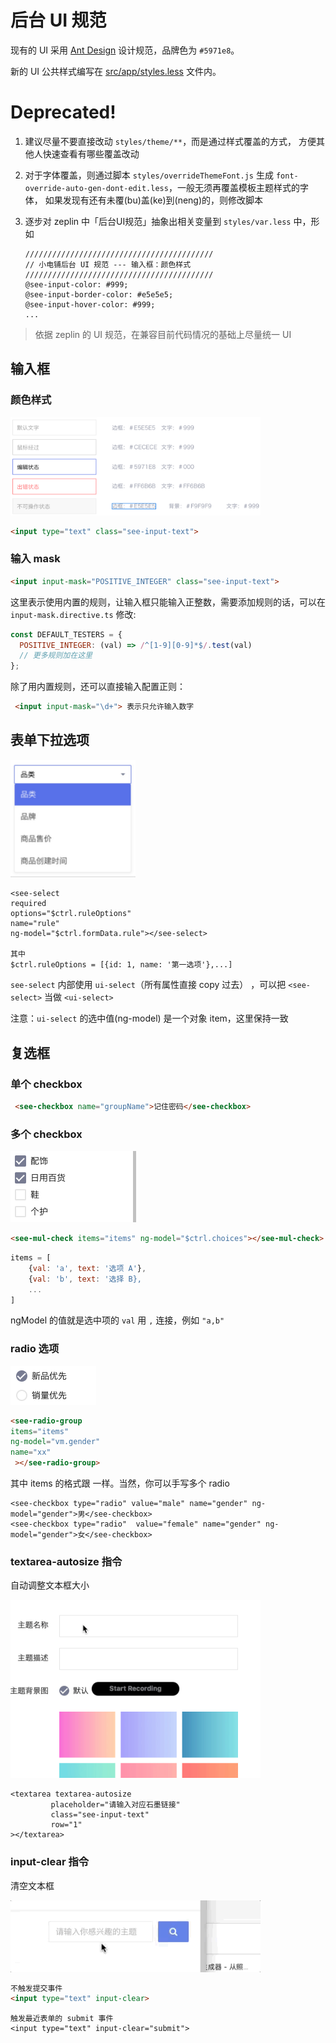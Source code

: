 后台 UI 规范
===

现有的 UI 采用 [Ant Design](https://ant.design/docs/spec/introduce-cn) 设计规范，品牌色为 `#5971e8`。

新的 UI 公共样式编写在 [src/app/styles.less](./src/app/styles.less) 文件内。

# Deprecated!

1. 建议尽量不要直接改动 `styles/theme/**`，而是通过样式覆盖的方式，
方便其他人快速查看有哪些覆盖改动

2. 对于字体覆盖，则通过脚本 `styles/overrideThemeFont.js` 生成
 `font-override-auto-gen-dont-edit.less`，一般无须再覆盖模板主题样式的字体，
 如果发现有还有未覆(bu)盖(ke)到(neng)的，则修改脚本

3. 逐步对 zeplin 中「后台UI规范」抽象出相关变量到 `styles/var.less` 中，形如

   ``` les
   //////////////////////////////////////////
   // 小电铺后台 UI 规范 --- 输入框：颜色样式
   //////////////////////////////////////////
   @see-input-color: #999;
   @see-input-border-color: #e5e5e5;
   @see-input-hover-color: #999;
   ...
   ```

> 依据 zeplin 的 UI 规范，在兼容目前代码情况的基础上尽量统一 UI

## 输入框

### 颜色样式

<img src="see_ui_reference/input_style.png" width="400">

```html
<input type="text" class="see-input-text">
```

### 输入 mask


```html
<input input-mask="POSITIVE_INTEGER" class="see-input-text">
```
这里表示使用内置的规则，让输入框只能输入正整数，需要添加规则的话，可以在 `input-mask.directive.ts` 修改:

```js
const DEFAULT_TESTERS = {
  POSITIVE_INTEGER: (val) => /^[1-9][0-9]*$/.test(val)
  // 更多规则加在这里
};
```

除了用内置规则，还可以直接输入配置正则：

```html
 <input input-mask="\d+"> 表示只允许输入数字

```


## 表单下拉选项

<img src="see_ui_reference/ui_select.png" width="200">


```
<see-select
required
options="$ctrl.ruleOptions"
name="rule"
ng-model="$ctrl.formData.rule"></see-select>

其中
$ctrl.ruleOptions = [{id: 1, name: '第一选项'},...]
```


`see-select` 内部使用 `ui-select`（所有属性直接 copy 过去） ，可以把 `<see-select>` 当做 `<ui-select>`

注意：`ui-select` 的选中值(ng-model) 是一个对象 item，这里保持一致

## 复选框

### 单个 checkbox

```html
 <see-checkbox name="groupName">记住密码</see-checkbox>
```

### 多个 checkbox

![mulCheck](see_ui_reference/mul-check.png)

```html
<see-mul-check items="items" ng-model="$ctrl.choices"></see-mul-check>
```

```js
items = [
	{val: 'a', text: '选项 A'},
	{val: 'b', text: '选择 B},
	...
]
```

ngModel 的值就是选中项的 `val` 用  `,` 连接，例如 `"a,b"`

### radio 选项

![radio](see_ui_reference/radio.png)

```html
<see-radio-group
items="items"
ng-model="vm.gender"
name="xx"
 ></see-radio-group>
```


其中 items 的格式跟 <see-mul-check> 一样。当然，你可以手写多个 radio

```
<see-checkbox type="radio" value="male" name="gender" ng-model="gender">男</see-checkbox>
<see-checkbox type="radio"  value="female" name="gender" ng-model="gender">女</see-checkbox>
```

### textarea-autosize 指令

自动调整文本框大小

<img src="see_ui_reference/textarea-autosize.gif" width="400">

```
<textarea textarea-autosize
         placeholder="请输入对应石墨链接"
         class="see-input-text"
         row="1"
></textarea>
```



### input-clear 指令

清空文本框

<img src="see_ui_reference/input-clear.gif" width="400">

```html
不触发提交事件
<input type="text" input-clear>
```

```
触发最近表单的 submit 事件
<input type="text" input-clear="submit">
```
